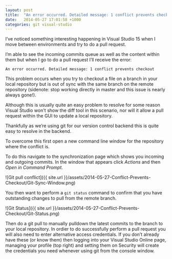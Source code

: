 ```yaml
---
layout: post
title:  "An error occurred. Detailed message: 1 conflict prevents checkout when doing a GIT pull request in Visual Studio"
date:   2014-05-27 17:01:58 +1000
categories: git visual-studio
---
```

I’ve noticed something interesting happening in Visual Studio 15 when I move between environments and try to do a pull request.

I’m able to see the incoming commits queue as well as the content within them but when I go to do a pull request I’ll receive the error:
```
An error occurred. Detailed message: 1 conflict prevents checkout
```

This problem occurs when you try to checkout a file on a branch in your local repository but is out of sync with the same branch on the remote repository (sidenote: stop working directly in master and this issue is nearly always gone!).

Although this is usually quite an easy problem to resolve for some reason Visual Studio won't show the diff tool in this scenario, nor will it allow a pull request within the GUI to update a local repository.

Thankfully as we’re using git for our version control backend this is quite easy to resolve in the backend.

To overcome this first open a new command line window for the repository where the conflict is.

To do this navigate to the synchronization page which shows you incoming and outgoing commits. In the window that appears click _Actions_ and then _Open in Command Prompt._

![Git pull conflict]({{ site.url }}/assets/2014-05-27-Conflict-Prevents-Checkout/Git-Sync-Window.png)

You then want to perform a ```git status``` command to confirm that you have outstanding changes to pull from the remote branch.

![Git Status]({{ site.url }}/assets/2014-05-27-Conflict-Prevents-Checkout/Git-Status.png)
  
Then do a git pull to manually pulldown the latest commits to the branch to your local repository. In ordier to do successfully perform a pull request you will also need to enter alternative access credentials. If you don’t already have these (or know them) then logging into your Visual Studio Online page, managing your profile (top right) and setting them on Security will create the credentials you need whenever using git from the console window.
